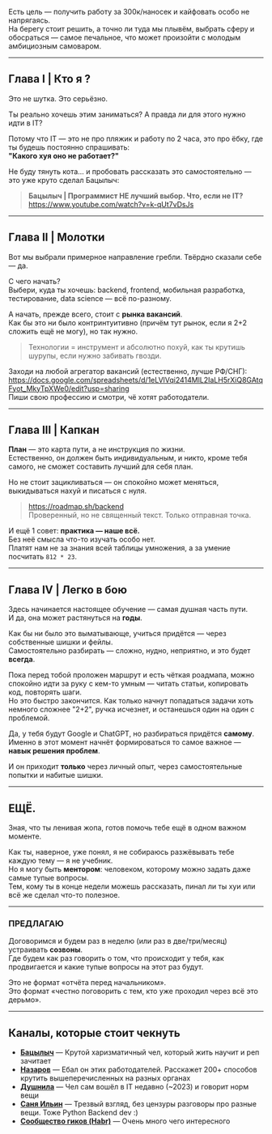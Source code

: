 
Есть цель — получить работу за 300к/наносек и кайфовать особо не напрягаясь.  
На берегу стоит решить, а точно ли туда мы плывём, выбрать сферу и обосраться — самое печальное, что может произойти с молодым амбициозным самоваром.

---

## Глава I | Кто я ?

Это не шутка. Это серьёзно.

Ты реально хочешь этим заниматься? А правда ли для этого нужно идти в IT?

Потому что IT — это не про пляжик и работу по 2 часа, это про ёбку, где ты будешь постоянно спрашивать:  
**"Какого хуя оно не работает?"**

Не буду тянуть кота… и пробовать рассказать это самостоятельно — это уже круто сделал Бацылыч:

> **Бацылыч | Программист НЕ лучший выбор. Что, если не IT?**  
> https://www.youtube.com/watch?v=k-qUt7vDsJs

---

## Глава II | Молотки

Вот мы выбрали примерное направление гребли. Твёрдно сказали себе — да.

С чего начать?  
Выбери, куда ты хочешь: backend, frontend, мобильная разработка, тестирование, data science — всё по-разному.

А начать, прежде всего, стоит с **рынка вакансий**.  
Как бы это ни было контринтуитивно (причём тут рынок, если я 2+2 сложить ещё не могу), но так нужно.

> Технологии = инструмент и абсолютно похуй, как ты крутишь шурупы, если нужно забивать гвозди.

Заходи на любой агрегатор вакансий (естественно, лучше РФ/СНГ):  
https://docs.google.com/spreadsheets/d/1eLVlVqi2414MlL2IaLH5rXiQ8GAtqFyot_MkyTpXWe0/edit?usp=sharing  
Пиши свою профессию и смотри, чё хотят работодатели.

---

## Глава III | Капкан

**План** — это карта пути, а не инструкция по жизни.  
Естественно, он должен быть индивидуальным, и никто, кроме тебя самого, не сможет составить лучший для себя план.

Но не стоит зацикливаться — он спокойно может меняться, выкидываться нахуй и писаться с нуля.

> https://roadmap.sh/backend  
> Проверенный, но не священный текст. Только отправная точка.

И ещё 1 совет: **практика — наше всё.**  
Без неё смысла что-то изучать особо нет.  
Платят нам не за знания всей таблицы умножения, а за умение посчитать `812 * 23`.

---

## Глава IV | Легко в бою

Здесь начинается настоящее обучение — самая душная часть пути.  
И да, она может растянуться на **годы**.

Как бы ни было это выматывающе, учиться придётся — через собственные шишки и фейлы.  
Самостоятельно разбирать — сложно, нудно, неприятно, и это будет **всегда**.

Пока перед тобой проложен маршрут и есть чёткая роадмапа, можно спокойно идти за руку с кем-то умным — читать статьи, копировать код, повторять шаги.  
Но это быстро закончится. Как только начнут попадаться задачи хоть немного сложнее "2+2", ручка исчезнет, и останешься один на один с проблемой.

Да, у тебя будут Google и ChatGPT, но разбираться придётся **самому**.  
Именно в этот момент начнёт формироваться то самое важное — **навык решения проблем**.

И он приходит **только** через личный опыт, через самостоятельные попытки и набитые шишки.

---

## ЕЩЁ.

Зная, что ты ленивая жопа, готов помочь тебе ещё в одном важном моменте.

Как ты, наверное, уже понял, я не собираюсь разжёвывать тебе каждую тему — я не учебник.  
Но я могу быть **ментором**: человеком, которому можно задать даже самые тупые вопросы.  
Тем, кому ты в конце недели можешь рассказать, пинал ли ты хуи или всё же сделал что-то полезное.

---

### ПРЕДЛАГАЮ

Договоримся и будем раз в неделю (или раз в две/три/месяц) устраивать **созвоны**.  
Где будем как раз говорить о том, что происходит у тебя, как продвигается и какие тупые вопросы на этот раз будут.

Это не формат «отчёта перед начальником».  
Это формат «честно поговорить с тем, кто уже проходил через всё это дерьмо».

---

## Каналы, которые стоит чекнуть

- [**Бацылыч**](https://www.youtube.com/@koshachiya_batsyla) — Крутой харизматичный чел, который жить научит и реп зачитает  
- [**Назаров**](https://www.youtube.com/@m0rtymerr) — Ебал он этих работодателей. Расскажет 200+ способов крутить вышеперечисленных на разных органах  
- [**Душнила**](https://www.youtube.com/@dushnila_official) — Чел сам вошёл в IT недавно (~2023) и говорит норм вещи  
- [**Саня Ильин**](https://www.youtube.com/@digital_ninja) — Трезвый взгляд, без цензуры разговоры про разные вещи. Тоже Python Backend dev :)  
- [**Сообщество гиков (Habr)**](https://habr.com/ru/) — Очень много чего интересного
